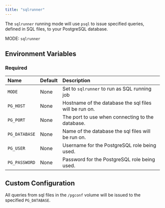 ```yaml
---
title: "sqlrunner"
---
```


The `sqlrunner` running mode will use `psql` to issue specified queries, defined in SQL files, to your PostgreSQL database.

MODE: `sqlrunner`

## Environment Variables

### Required
**Name**|**Default**|**Description**
:-----|:-----|:-----
`MODE` | None | Set to `sqlrunner` to run as SQL running job
`PG_HOST` | None | Hostname of the database the sql files will be run on.
`PG_PORT` | None | The port to use when connecting to the database.
`PG_DATABASE` | None | Name of the database the sql files will be run on.
`PG_USER` | None | Username for the PostgreSQL role being used.
`PG_PASSWORD` | None | Password for the PostgreSQL role being used.

## Custom Configuration

All queries from sql files in the `/pgconf` volume will be issued to the specified `PG_DATABASE`.